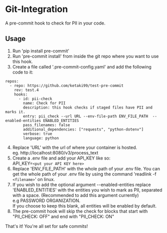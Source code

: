 # Git-Integration

A pre-commit hook to check for PII in your code.

## Usage 

1. Run 'pip install pre-commit'
2. Run 'pre-commit install' from inside the git repo where you want to use this hook.
3. Create a file called '.pre-commit-config.yaml' and add the following code to it:

```
repos:
  - repo: https://github.com/ketaki99/test-pre-commit
    rev: test.4
    hooks:
      - id: pii-check
        name: Check for PII
        description: this hook checks if staged files have PII and marks it.
        entry: pii_check --url URL --env-file-path ENV_FILE_PATH  --enabled-entities ENABLED_ENTITIES
        pass_filenames: false
        additional_dependencies: ["requests", "python-dotenv"]
        verbose: true
        language: python
```

4. Replace 'URL' with the url of where your container is hosted.\
   eg. http://localhost:8080/v3/process_text
5. Create a .env file and add your API_KEY like so:\
    API_KEY=`<put your API KEY here>`
6. Replace 'ENV_FILE_PATH' with the whole path of your .env file. You can get the whole path of your .env file by using the command 'readlink -f `<filename>`' on linux.
7. If you wish to add the optional argument --enabled-entities replace 'ENABLED_ENTITIES' with the entities you wish to mark as PII, separated with a space. 
    (Recommended to add this argument currently)\
    e.g PASSWORD ORGANIZATION.\
   If you choose to keep this blank, all entities will be enabled by default. 
8. The pre-commit hook will skip the check for blocks that start with "PII_CHECK: OFF" and end with "PII_CHECK: ON"

That's it! You're all set for safe commits!
